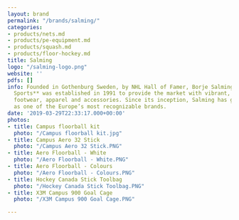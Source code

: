 ```yaml
---
layout: brand
permalink: "/brands/salming/"
categories:
- products/nets.md
- products/pe-equipment.md
- products/squash.md
- products/floor-hockey.md
title: Salming
logo: "/salming-logo.png"
website: ''
pdfs: []
info: Founded in Gothenburg Sweden, by NHL Hall of Famer, Borje Salming; **Salming
  Sports** was established in 1991 to provide the market with vibrant, performance-driven
  footwear, apparel and accessories. Since its inception, Salming has grown to exist
  as one of the Europe’s most recognizable brands.
date: '2019-03-29T22:33:17.000+00:00'
photos:
- title: Campus floorball kit
  photo: "/Campus floorball kit.jpg"
- title: Campus Aero 32 Stick
  photo: "/Campus Aero 32 Stick.PNG"
- title: Aero Floorball - White
  photo: "/Aero Floorball - White.PNG"
- title: Aero Floorball - Colours
  photo: "/Aero Floorball - Colours.PNG"
- title: Hockey Canada Stick Toolbag
  photo: "/Hockey Canada Stick Toolbag.PNG"
- title: X3M Campus 900 Goal Cage
  photo: "/X3M Campus 900 Goal Cage.PNG"

---
```

